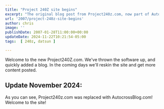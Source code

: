 ```yaml
---
title: "Project 240Z site begins"
excerpt: "The original blog post from Project240z.com, now part of AutocrossBlog.com"
url: '2007/project-240z-site-begins'
author: chris
image: ''
publishDate: 2007-01-28T11:00:00+00:00
updateDate: 2024-11-22T10:21:54-05:00
tags:  [ 240z, datsun ] 

---
```


Welcome to the new Project240Z.com. We've thrown the software up, and quickly added a blog. In the coming days we'll reskin the site and get more content posted.

## Update November 2024: 
As you can see, Project240z.com was replaced with AutocrossBlog.com! Welcome to the site!
